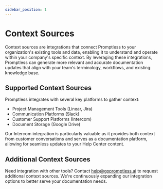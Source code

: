 ```yaml
---
sidebar_position: 1
---
```


# Context Sources

Context sources are integrations that connect Promptless to your organization's existing tools and data, enabling it to understand and operate within your company's specific context. By leveraging these integrations, Promptless can generate more relevant and accurate documentation updates that align with your team's terminology, workflows, and existing knowledge base.

## Supported Context Sources

Promptless integrates with several key platforms to gather context:
- Project Management Tools (Linear, Jira)
- Communication Platforms (Slack)
- Customer Support Platforms (Intercom)
- Document Storage (Google Drive)

Our Intercom integration is particularly valuable as it provides both context from customer conversations and serves as a documentation platform, allowing for seamless updates to your Help Center content.

## Additional Context Sources

Need integration with other tools? Contact [help@gopromptless.ai](mailto:help@gopromptless.ai) to request additional context sources. We're continuously expanding our integration options to better serve your documentation needs.